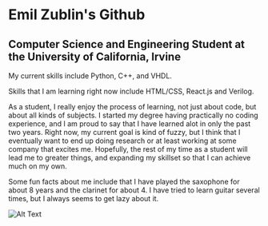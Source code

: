 # Emil Zublin's Github
## Computer Science and Engineering Student at the University of California, Irvine

My current skills include Python, C++, and VHDL.

Skills that I am learning right now include HTML/CSS, React.js and Verilog.

As a student, I really enjoy the process of learning, not just about code, but about all kinds of subjects.
I started my degree having practically no coding experience, and I am proud to say that I have learned alot in only the past two years.
Right now, my current goal is kind of fuzzy, but I think that I eventually want to end up doing research or at least working at some company that excites me.
Hopefully, the rest of my time as a student will lead me to greater things, and expanding my skillset so that I can achieve much on my own.

Some fun facts about me include that I have played the saxophone for about 8 years and the clarinet for about 4. 
I have tried to learn guitar several times, but I always seems to get lazy about it.



![Alt Text](https://media3.giphy.com/media/BzyTuYCmvSORqs1ABM/giphy.gif?cid=790b7611e0cb9fa3bbcda8f85243a150556e65c50eefc52d&rid=giphy.gif)


<!--
**limenilbuz/limenilbuz** is a ✨ _special_ ✨ repository because its `README.md` (this file) appears on your GitHub profile.

Here are some ideas to get you started:

- 🔭 I’m currently working on ...
- 🌱 I’m currently learning ...
- 👯 I’m looking to collaborate on ...
- 🤔 I’m looking for help with ...
- 💬 Ask me about ...
- 📫 How to reach me: ...
- 😄 Pronouns: ...
- ⚡ Fun fact: ...
-->
